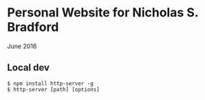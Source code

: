 # Personal Website for Nicholas S. Bradford
June 2016

## Local dev

	$ npm install http-server -g
	$ http-server [path] [options]